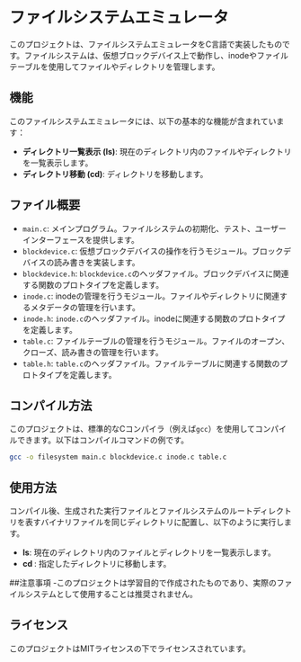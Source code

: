 # ファイルシステムエミュレータ

このプロジェクトは、ファイルシステムエミュレータをC言語で実装したものです。ファイルシステムは、仮想ブロックデバイス上で動作し、inodeやファイルテーブルを使用してファイルやディレクトリを管理します。

## 機能

このファイルシステムエミュレータには、以下の基本的な機能が含まれています：

- **ディレクトリ一覧表示 (ls)**: 現在のディレクトリ内のファイルやディレクトリを一覧表示します。
- **ディレクトリ移動 (cd)**: ディレクトリを移動します。

## ファイル概要

- `main.c`: メインプログラム。ファイルシステムの初期化、テスト、ユーザーインターフェースを提供します。
- `blockdevice.c`: 仮想ブロックデバイスの操作を行うモジュール。ブロックデバイスの読み書きを実装します。
- `blockdevice.h`: `blockdevice.c`のヘッダファイル。ブロックデバイスに関連する関数のプロトタイプを定義します。
- `inode.c`: inodeの管理を行うモジュール。ファイルやディレクトリに関連するメタデータの管理を行います。
- `inode.h`: `inode.c`のヘッダファイル。inodeに関連する関数のプロトタイプを定義します。
- `table.c`: ファイルテーブルの管理を行うモジュール。ファイルのオープン、クローズ、読み書きの管理を行います。
- `table.h`: `table.c`のヘッダファイル。ファイルテーブルに関連する関数のプロトタイプを定義します。

## コンパイル方法

このプロジェクトは、標準的なCコンパイラ（例えば`gcc`）を使用してコンパイルできます。以下はコンパイルコマンドの例です。

```bash
gcc -o filesystem main.c blockdevice.c inode.c table.c
```

## 使用方法

コンパイル後、生成された実行ファイルとファイルシステムのルートディレクトリを表すバイナリファイルを同じディレクトリに配置し、以下のように実行します。

- **ls**: 現在のディレクトリ内のファイルとディレクトリを一覧表示します。
- **cd <dirname>**:  指定したディレクトリに移動します。

##注意事項
-このプロジェクトは学習目的で作成されたものであり、実際のファイルシステムとして使用することは推奨されません。

## ライセンス

このプロジェクトはMITライセンスの下でライセンスされています。
